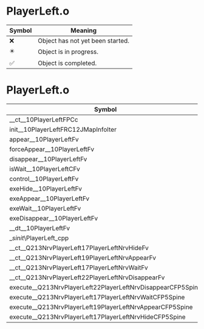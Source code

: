 # PlayerLeft.o
| Symbol | Meaning 
| ------------- | ------------- 
| :x: | Object has not yet been started. 
| :eight_pointed_black_star: | Object is in progress. 
| :white_check_mark: | Object is completed. 


# PlayerLeft.o
| Symbol | Decompiled? |
| ------------- | ------------- |
| __ct__10PlayerLeftFPCc | :x: |
| init__10PlayerLeftFRC12JMapInfoIter | :x: |
| appear__10PlayerLeftFv | :x: |
| forceAppear__10PlayerLeftFv | :x: |
| disappear__10PlayerLeftFv | :x: |
| isWait__10PlayerLeftCFv | :x: |
| control__10PlayerLeftFv | :x: |
| exeHide__10PlayerLeftFv | :x: |
| exeAppear__10PlayerLeftFv | :x: |
| exeWait__10PlayerLeftFv | :x: |
| exeDisappear__10PlayerLeftFv | :x: |
| __dt__10PlayerLeftFv | :x: |
| __sinit_\PlayerLeft_cpp | :x: |
| __ct__Q213NrvPlayerLeft17PlayerLeftNrvHideFv | :x: |
| __ct__Q213NrvPlayerLeft19PlayerLeftNrvAppearFv | :x: |
| __ct__Q213NrvPlayerLeft17PlayerLeftNrvWaitFv | :x: |
| __ct__Q213NrvPlayerLeft22PlayerLeftNrvDisappearFv | :x: |
| execute__Q213NrvPlayerLeft22PlayerLeftNrvDisappearCFP5Spine | :x: |
| execute__Q213NrvPlayerLeft17PlayerLeftNrvWaitCFP5Spine | :x: |
| execute__Q213NrvPlayerLeft19PlayerLeftNrvAppearCFP5Spine | :x: |
| execute__Q213NrvPlayerLeft17PlayerLeftNrvHideCFP5Spine | :x: |

